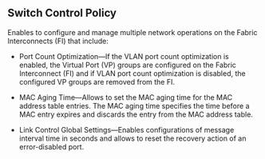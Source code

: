 ## Switch Control Policy
Enables to configure and manage multiple network operations on the Fabric Interconnects (FI) that include:

- Port Count Optimization—If the VLAN port count optimization is enabled, the Virtual Port (VP) groups are configured on the Fabric Interconnect (FI) and if VLAN port count optimization is disabled, the configured VP groups are removed from the FI.

- MAC Aging Time—Allows to set the MAC aging time for the MAC address table entries. The MAC aging time specifies the time before a MAC entry expires and discards the entry from the MAC address table.

- Link Control Global Settings—Enables configurations of message interval time in seconds and allows to reset the recovery action of an error-disabled port.